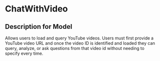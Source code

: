# ChatWithVideo

## Description for Model

Allows users to load and query YouTube videos. Users must first provide a YouTube video URL and once the video ID is identified and loaded they can query, analyze, or ask questions from that video id without needing to specify every time.

